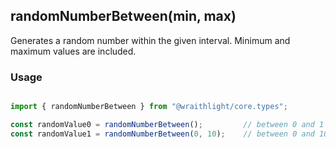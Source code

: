 ## randomNumberBetween(min, max)
Generates a random number within the given interval. Minimum and maximum values are included.

### Usage
```ts

import { randomNumberBetween } from "@wraithlight/core.types";

const randomValue0 = randomNumberBetween();         // between 0 and 1
const randomValue1 = randomNumberBetween(0, 10);    // between 0 and 10

```
